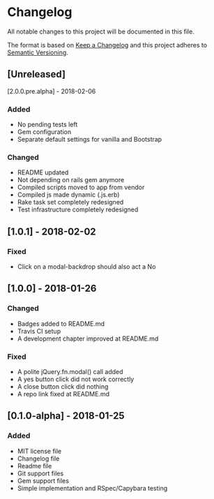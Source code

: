 # Changelog
All notable changes to this project will be documented in this file.

The format is based on [Keep a Changelog](http://keepachangelog.com/en/1.0.0/)
and this project adheres to [Semantic Versioning](http://semver.org/spec/v2.0.0.html).

## [Unreleased]

[2.0.0.pre.alpha] - 2018-02-06 
### Added
- No pending tests left
- Gem configuration
- Separate default settings for vanilla and Bootstrap 

### Changed
- README updated
- Not depending on rails gem anymore
- Compiled scripts moved to app from vendor
- Compiled js made dynamic (.js.erb)
- Rake task set completely redesigned
- Test infrastructure completely redesigned

## [1.0.1] - 2018-02-02
### Fixed
- Click on a modal-backdrop should also act a No

## [1.0.0] - 2018-01-26
### Changed
- Badges added to README.md
- Travis CI setup
- A development chapter improved at README.md

### Fixed
- A polite jQuery.fn.modal() call added
- A yes button click did not work correctly 
- A close button click did nothing 
- A repo link fixed at README.md 

## [0.1.0-alpha] - 2018-01-25
### Added
- MIT license file
- Changelog file
- Readme file
- Git support files
- Gem support files
- Simple implementation and RSpec/Capybara testing
